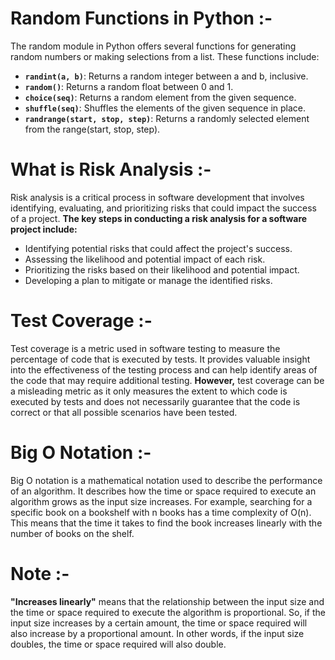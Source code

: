 # Random Functions in Python :-
The random module in Python offers several functions for generating random numbers or making selections from a list. These functions include:
- **`randint(a, b)`**: Returns a random integer between a and b, inclusive.
- **`random()`**: Returns a random float between 0 and 1.
- **`choice(seq)`**: Returns a random element from the given sequence.
- **`shuffle(seq)`**: Shuffles the elements of the given sequence in place.
- **`randrange(start, stop, step)`**: Returns a randomly selected element from the range(start, stop, step).

# What is Risk Analysis :-
Risk analysis is a critical process in software development that involves identifying, evaluating,
and prioritizing risks that could impact the success of a project.
**The key steps in conducting a risk analysis for a software project include:**
- Identifying potential risks that could affect the project's success.
- Assessing the likelihood and potential impact of each risk.
- Prioritizing the risks based on their likelihood and potential impact.
- Developing a plan to mitigate or manage the identified risks.


# Test Coverage :-
Test coverage is a metric used in software testing to measure the percentage of code that is executed by tests.
It provides valuable insight into the effectiveness of the testing process and can help identify areas of the code that may require additional testing.
**However,** test coverage can be a misleading metric as it only measures the extent to which code is executed by tests 
and does not necessarily guarantee that the code is correct or that all possible scenarios have been tested.


# Big O Notation :-
Big O notation is a mathematical notation used to describe the performance of an algorithm.
It describes how the time or space required to execute an algorithm grows as the input size increases. For example,
searching for a specific book on a bookshelf with n books has a time complexity of O(n).
This means that the time it takes to find the book increases linearly with the number of books on the shelf.

# Note :- 
**"Increases linearly"** means that the relationship between the input size and the time or space required to execute the algorithm is proportional.
So, if the input size increases by a certain amount, the time or space required will also increase by a proportional amount.
In other words, if the input size doubles, the time or space required will also double.

